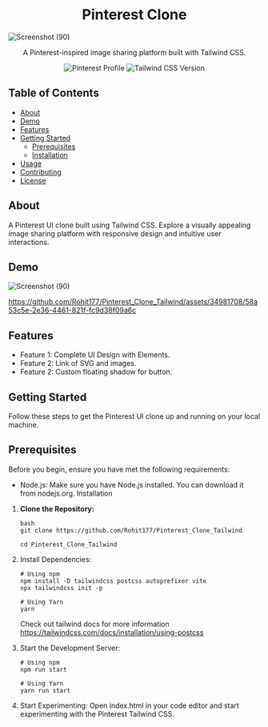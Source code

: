 
<h1 align="center">Pinterest Clone</h1>


![Screenshot (90)](https://github.com/Rohit177/Pinterest_Clone_Tailwind/assets/34981708/eac3c3e2-714f-4bcc-8ed8-fb2b2f984b26)

<p align="center">
  A Pinterest-inspired image sharing platform built with Tailwind CSS.
</p>

<!-- Add badges, if applicable -->
<p align="center">
   <img src="https://img.shields.io/badge/Pinterest-%E2%9C%93-BD081C?style=for-the-badge&logo=pinterest" alt="Pinterest Profile">

<img src="https://img.shields.io/badge/Tailwind%20CSS-3.3.3-38B2AC?style=for-the-badge&logo=tailwind-css" alt="Tailwind CSS Version">
</p>

## Table of Contents

- [About](#about)
- [Demo](#demo)
- [Features](#features)
- [Getting Started](#getting-started)
  - [Prerequisites](#prerequisites)
  - [Installation](#installation)
- [Usage](#usage)
- [Contributing](#contributing)
- [License](#license)

## About

A Pinterest UI clone built using Tailwind CSS. Explore a visually appealing image sharing platform with responsive design and intuitive user interactions.

## Demo
![Screenshot (90)](https://github.com/Rohit177/Pinterest_Clone_Tailwind/assets/34981708/148cb0b8-fadf-4f5d-8f93-c983759353ca)


https://github.com/Rohit177/Pinterest_Clone_Tailwind/assets/34981708/58a53c5e-2e36-4461-821f-fc9d38f09a6c



## Features
- Feature 1: Complete UI Design with Elements.
- Feature 2: Link of SVG and images.
- Feature 2: Custom floating shadow for button.

## Getting Started
Follow these steps to get the Pinterest UI clone up and running on your local machine.

## Prerequisites
Before you begin, ensure you have met the following requirements:

- Node.js: Make sure you have Node.js installed. You can download it from nodejs.org.
Installation
1. **Clone the Repository:**
   ```
   bash
   git clone https://github.com/Rohit177/Pinterest_Clone_Tailwind

   cd Pinterest_Clone_Tailwind
   ```
   
2. Install Dependencies:
   ```
   # Using npm
   npm install -D tailwindcss postcss autoprefixer vite
   npx tailwindcss init -p
   
   # Using Yarn
   yarn
   ```
   Check out tailwind docs for more information https://tailwindcss.com/docs/installation/using-postcss
   

3. Start the Development Server:
   ```
   # Using npm
   npm run start
   
   # Using Yarn
   yarn run start
   ```

4. Start Experimenting:
   Open index.html in your code editor and start experimenting with the Pinterest Tailwind CSS.

